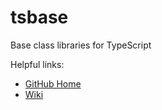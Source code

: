 # tsbase
Base class libraries for TypeScript

Helpful links:
- [GitHub Home](https://github.com/bayes343/tsbase)
- [Wiki](https://bayes343.github.io/tsbase/)
